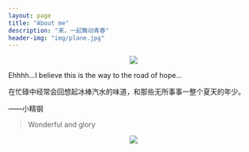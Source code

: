 ```yaml
---
layout: page
title: "About me"
description: "来，一起舞动青春"
header-img: "img/plane.jpg"
---
```


<center>
    <p><img src="http://i1.piimg.com/567571/09442c66d7b87ee8.jpg" align="center"></p>
</center>

Ehhhh...I believe this is the way to the road of hope...

在忙碌中经常会回想起冰棒汽水的味道，和那些无所事事一整个夏天的年少。

——小精钢


> Wonderful and glory

<center>
    <p><img src="http://dreamofbook.qiniudn.com/hacker.png" align="center"></p>
</center>
